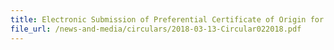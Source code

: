 ```yaml
---
title: Electronic Submission of Preferential Certificate of Origin for Claiming of Preferential Tariff Treatment for Goods Imported under the Various Free Trade Agreements
file_url: /news-and-media/circulars/2018-03-13-Circular022018.pdf
---
```

